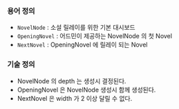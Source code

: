 ### 용어 정의
- `NovelNode` : 소설 릴레이를 위한 기본 대시보드
- `OpeningNovel` : 어드민이 제공하는 NovelNode 의 첫 Novel 
- `NextNovel` : OpeningNovel 에 릴레이 되는 Novel



### 기술 정의 
- NovelNode 의 depth 는 생성시 결정된다. 
- OpeningNovel 은 NovelNode 생성시 함께 생성된다. 
- NextNovel 은 width 가 2 이상 달릴 수 없다. 
